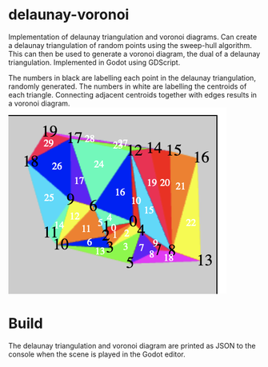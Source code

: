 # delaunay-voronoi

Implementation of delaunay triangulation and voronoi diagrams. Can create a delaunay triangulation of random points using the sweep-hull algorithm. This can then be used to generate a voronoi diagram, the dual of a delaunay triangulation. Implemented in Godot using GDScript.

The numbers in black are labelling each point in the delaunay triangulation, randomly generated. The numbers in white are labelling the centroids of each triangle. Connecting adjacent centroids together with edges results in a voronoi diagram.
![triangles](triangles.png)

Build
===
The delaunay triangulation and voronoi diagram are printed as JSON to the console when the scene is played in the Godot editor.
